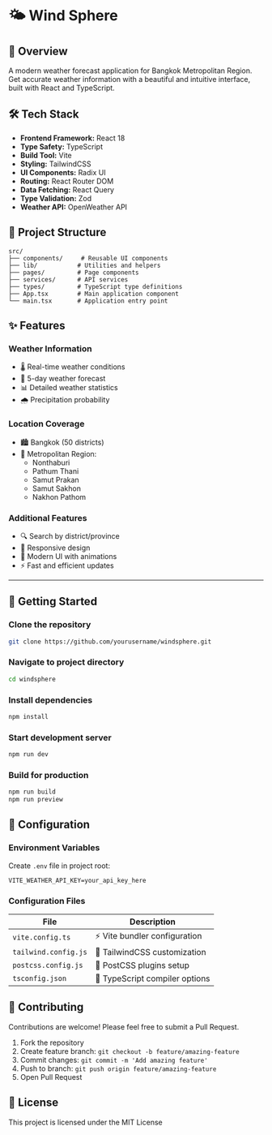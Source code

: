 # 🌤️ Wind Sphere

## 📖 Overview
A modern weather forecast application for Bangkok Metropolitan Region. Get accurate weather information with a beautiful and intuitive interface, built with React and TypeScript.

## 🛠️ Tech Stack

- **Frontend Framework:** React 18
- **Type Safety:** TypeScript
- **Build Tool:** Vite
- **Styling:** TailwindCSS
- **UI Components:** Radix UI
- **Routing:** React Router DOM
- **Data Fetching:** React Query
- **Type Validation:** Zod
- **Weather API:** OpenWeather API

## 📁 Project Structure
```
src/
├── components/     # Reusable UI components
├── lib/           # Utilities and helpers
├── pages/         # Page components
├── services/      # API services
├── types/         # TypeScript type definitions
├── App.tsx        # Main application component
└── main.tsx       # Application entry point
```

## ✨ Features

### Weather Information
- 🌡️ Real-time weather conditions
- 📅 5-day weather forecast
- 📊 Detailed weather statistics
- 🌧️ Precipitation probability

### Location Coverage
- 🏙️ Bangkok (50 districts)
- 🌆 Metropolitan Region:
  - Nonthaburi
  - Pathum Thani
  - Samut Prakan
  - Samut Sakhon
  - Nakhon Pathom

### Additional Features
- 🔍 Search by district/province
- 📱 Responsive design
- 🎨 Modern UI with animations
- ⚡ Fast and efficient updates

---

## 🚀 Getting Started

### Clone the repository
```bash
git clone https://github.com/yourusername/windsphere.git
```

### Navigate to project directory
```bash
cd windsphere
```

### Install dependencies
```bash
npm install
```

### Start development server
```bash
npm run dev
```

### Build for production
```bash
npm run build
npm run preview
```

## 🔧 Configuration

### Environment Variables
Create `.env` file in project root:
```env
VITE_WEATHER_API_KEY=your_api_key_here
```

### Configuration Files
| File | Description |
|------|-------------|
| `vite.config.ts` | ⚡ Vite bundler configuration |
| `tailwind.config.js` | 🎨 TailwindCSS customization |
| `postcss.config.js` | 🎯 PostCSS plugins setup |
| `tsconfig.json` | 📘 TypeScript compiler options |

## 🤝 Contributing
Contributions are welcome! Please feel free to submit a Pull Request.

1. Fork the repository
2. Create feature branch: `git checkout -b feature/amazing-feature`
3. Commit changes: `git commit -m 'Add amazing feature'`
4. Push to branch: `git push origin feature/amazing-feature`
5. Open Pull Request

## 📝 License
This project is licensed under the MIT License

